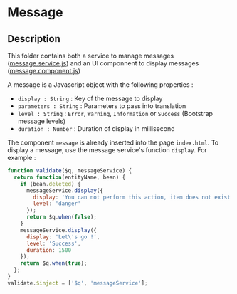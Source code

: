 # Message

## Description

This folder contains both a service to manage messages ([message.service.js](./message.service.js)) and an UI componnent to display messages ([message.component.js](./message.component.js))

A message is a Javascript object with the following properties :
* `display : String` : Key of the message to display
* `parameters : String` : Parameters to pass into translation
* `level : String` : `Error`, `Warning`, `Information` or `Success` (Bootstrap message levels)
* `duration : Number` : Duration of display in millisecond

The component `message` is already inserted into the page `index.html`. To display a message, use the message service's function `display`. For example :

```javascript
function validate($q, messageService) {
  return function(entityName, bean) {
    if (bean.deleted) {
      messageService.display({
        display: 'You can not perform this action, item does not exist anymore',
        level: 'danger'
      });
      return $q.when(false);
    }
    messageService.display({
      display: 'Let\'s go !',
      level: 'Success',
      duration: 1500
    });
    return $q.when(true);
  };
}
validate.$inject = ['$q', 'messageService'];
```
